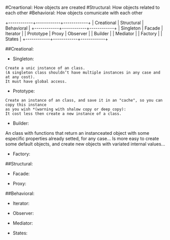 
#Creartional: How objects are created
#Structural: How objects related to each other
#Behavioral: How objects comunicate with each other

+------------+------------+------------+
| Creational | Structural | Behavioral |
+------------+------------+------------+
| Singleton  | Facade     | Iterator   |
| Prototype  | Proxy      | Observer   |
| Builder    |            | Mediator   |
| Factory    |            | States     |
+------------+------------+------------+

##Creational:

   - Singleton:

	Create a unic instance of an class. 
	(A singleton class shouldn’t have multiple instances in any case and at any cost).
	It must have global access.
	
   - Prototype:

	Create an instance of an class, and save it in an "cache", so you can copy this instance
	as you wish *(warning with shalow copy or deep copy):
	It cost less then create a new instance of a class.

   - Builder:

   An class with functions that return an instanceated object with some especific properties
   already setted, for any case... Is more easy to create some default objects, and create new
   objects with variated internal values...

   - Factory:

	

##Structural:

   - Facade:

	

   - Proxy:

	

##Behavioral:

   - Iterator:

	

   - Observer:

	

   - Mediator:

	

   - States:
	
	